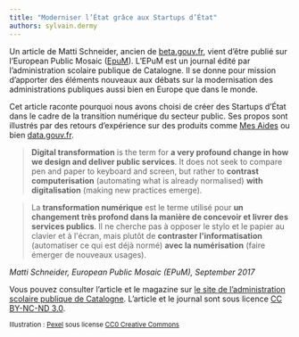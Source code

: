 ```yaml
---
title: "Moderniser l’État grâce aux Startups d’État"
authors: sylvain.dermy
---
```


Un article de Matti Schneider, ancien de [beta.gouv.fr](https://beta.gouv.fr), vient d’être publié sur l’European Public Mosaic ([EpuM](http://eapc.gencat.cat/en/publicacions/epum/)). L’EPuM est un journal édité par l’administration scolaire publique de Catalogne. Il se donne pour mission d’apporter des éléments nouveaux aux débats sur la modernisation des administrations publiques aussi bien en Europe que dans le monde.

<!--more-->

Cet article raconte pourquoi nous avons choisi de créer des Startups d’État dans le cadre de la transition numérique du secteur public. Ses propos sont illustrés par des retours d’expérience sur des produits comme [Mes Aides](https://mes-aides.gouv.fr) ou bien [data.gouv.fr](https://data.gouv.fr).

> **Digital transformation** is the term for **a very profound change in how we design and deliver public services**. It does not seek to compare pen and paper to keyboard and screen, but rather to **contrast computerisation** (automating what is already normalised) **with digitalisation** (making new practices emerge).

> La **transformation numérique** est le terme utilisé pour **un changement très profond dans la manière de concevoir et livrer des services publics**. Il ne cherche pas à opposer le stylo et le papier au clavier et à l'écran, mais plutôt de **contraster l'informatisation** (automatiser ce qui est déjà normé) **avec la numérisation** (faire émerger de nouveaux usages).

*Matti Schneider, European Public Mosaic (EPuM), September 2017*

Vous pouvez consulter l’article et le magazine sur [le site de l’administration scolaire publique de Catalogne](http://www.gencat.cat/eapc/epum/N2/index.html). L’article et le journal sont sous licence [CC BY-NC-ND 3.0](https://creativecommons.org/licenses/by-nc-nd/3.0/).


<small>Illustration : <a href="https://pixabay.com/fr/le-poster-notes-pense-b%C3%AAte-note-1284667/">Pexel</a> sous license <a href="https://creativecommons.org/publicdomain/zero/1.0/">CC0 Creative Commons</a></small>
